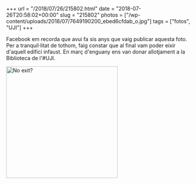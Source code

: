 +++
url = "/2018/07/26/215802.html"
date = "2018-07-26T20:58:02+00:00"
slug = "215802"
photos = ["/wp-content/uploads/2018/07/7649190200_ebed6cfdab_o.jpg"]
tags = ["fotos", "UJI"]
+++

Facebook em recorda que avui fa sis anys que vaig publicar aquesta foto. Per a tranquil·litat de tothom, faig constar que al final vam poder eixir d'aquell edifici infaust. En març d'enguany ens van donar allotjament a la Biblioteca de l'#UJI.

<img src="/wp-content/uploads/2018/07/7649190200_ebed6cfdab_o.jpg" class="alignnone size-medium wp-image-1231" width="300" height="300" alt="No exit?">
